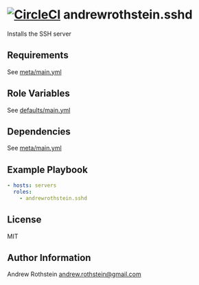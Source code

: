 [![CircleCI](https://circleci.com/gh/andrewrothstein/ansible-sshd.svg?style=svg)](https://circleci.com/gh/andrewrothstein/ansible-sshd)
andrewrothstein.sshd
=========

Installs the SSH server

Requirements
------------

See [meta/main.yml](meta/main.yml)

Role Variables
--------------

See [defaults/main.yml](defaults/main.yml)

Dependencies
------------

See [meta/main.yml](meta/main.yml)

Example Playbook
----------------

```yml
- hosts: servers
  roles:
    - andrewrothstein.sshd
```

License
-------

MIT

Author Information
------------------

Andrew Rothstein <andrew.rothstein@gmail.com>
